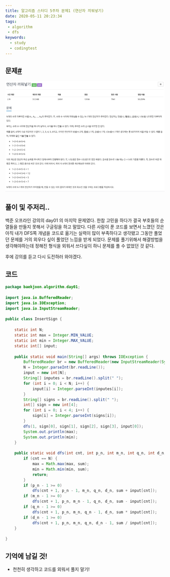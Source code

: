 ```yaml
---
title: 알고리즘 스터디 5주차 문제1 (연산자 끼워넣기)
date: 2020-05-11 20:23:34
tags:
 - algorithm
 - dfs
keywords:
  - study
  - codingtest
---
```


## 문제[#](https://www.acmicpc.net/problem/14888)

![problem](problem.png)

## 풀이 및 주저리..

백준 오프라인 강의의 day01 의 마지막 문제였다. 한참 고민을 하다가 결국 부호들의 순열들을 만들지 못해서 구글링을 하고 말았다. 다른 사람이 푼 코드를 보면서 느꼈던 것은 아직 내가 DFS쪽 개념을 코드로 옮기는 실력이 많이 부족하다고 생각됐고 그동안 풀었던 문제를 거의 외우다 싶이 풀었던 느낌을 받게 되었다. 문제를 풀기위해서 해결방법을 생각해야하는데 정해진 형식을 외워서 쓰다싶이 하니 문제를 풀 수 없었던 것 같다.

후에 강의를 듣고 다시 도전하러 와야겠다.

## 코드

```java
package baekjoon.algorithm.day01;

import java.io.BufferedReader;
import java.io.IOException;
import java.io.InputStreamReader;

public class InsertSign {

	static int N;
	static int max = Integer.MIN_VALUE;
	static int min = Integer.MAX_VALUE;
	static int[] input;

	public static void main(String[] args) throws IOException {
		BufferedReader br = new BufferedReader(new InputStreamReader(System.in));
		N = Integer.parseInt(br.readLine());
		input = new int[N];
		String[] inputes = br.readLine().split(" ");
		for (int i = 0; i < N; i++) {
			input[i] = Integer.parseInt(inputes[i]);
		}
		String[] signs = br.readLine().split(" ");
		int[] sign = new int[4];
		for (int i = 0; i < 4; i++) {
			sign[i] = Integer.parseInt(signs[i]);
		}
		dfs(1, sign[0], sign[1], sign[2], sign[3], input[0]);
		System.out.println(max);
		System.out.println(min);
	}

	public static void dfs(int cnt, int p_n, int m_n, int q_n, int d_n, int sum) {
		if (cnt == N) {
			max = Math.max(max, sum);
			min = Math.min(min, sum);
			return;
		}
		if (p_n - 1 >= 0)
			dfs(cnt + 1, p_n - 1, m_n, q_n, d_n, sum + input[cnt]);
		if (m_n - 1 >= 0)
			dfs(cnt + 1, p_n, m_n - 1, q_n, d_n, sum - input[cnt]);
		if (q_n - 1 >= 0)
			dfs(cnt + 1, p_n, m_n, q_n - 1, d_n, sum * input[cnt]);
		if (d_n - 1 >= 0)
			dfs(cnt + 1, p_n, m_n, q_n, d_n - 1, sum / input[cnt]);
	}

}

```

## 기억에 남길 것!

- 천천히 생각하고 코드를 외워서 풀지 말기!

